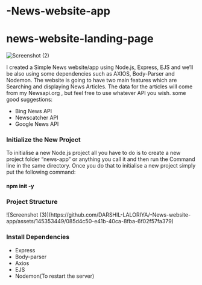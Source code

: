 # -News-website-app
# news-website-landing-page
![Screenshot (2)](https://github.com/DARSHIL-LALORIYA/news-website-landing-page/assets/145353449/2327ab57-1c48-4021-a63a-2b513e1d63e7)

I created a Simple News website/app using Node.js, Express, EJS and we’ll be also using some dependencies such as AXIOS, Body-Parser and Nodemon.
The website is going to have two main features which are Searching and displaying News Articles.
The data for the articles will come from my Newsapi.org  , but feel free to use whatever API you wish.
some good suggestions:
<ul>
  <li>Bing News API</li>
  <li>Newscatcher API</li>
  <li>Google News API</li>
</ul>
<h3>Initialize the New Project</h3>
To initialise a new Node.js project all you have to do is to create a new project folder “news-app” or anything you call it and then run the Command line in the same directory. Once you do that to initialise a new project simply put the following command:
<h4 >npm init -y</h4>
<h3>Project Structure</h3>
![Screenshot (3)](https://github.com/DARSHIL-LALORIYA/-News-website-app/assets/145353449/085d4c50-e41b-40ca-8fba-6f02f57fa379)

<h3>Install Dependencies</h3>
<ul>
  <li>Express</li>
  <li>Body-parser</li></li>
  <li>Axios</li>
  <li>EJS</li>
  <li>Nodemon(To restart the server)</li>
</ul>

